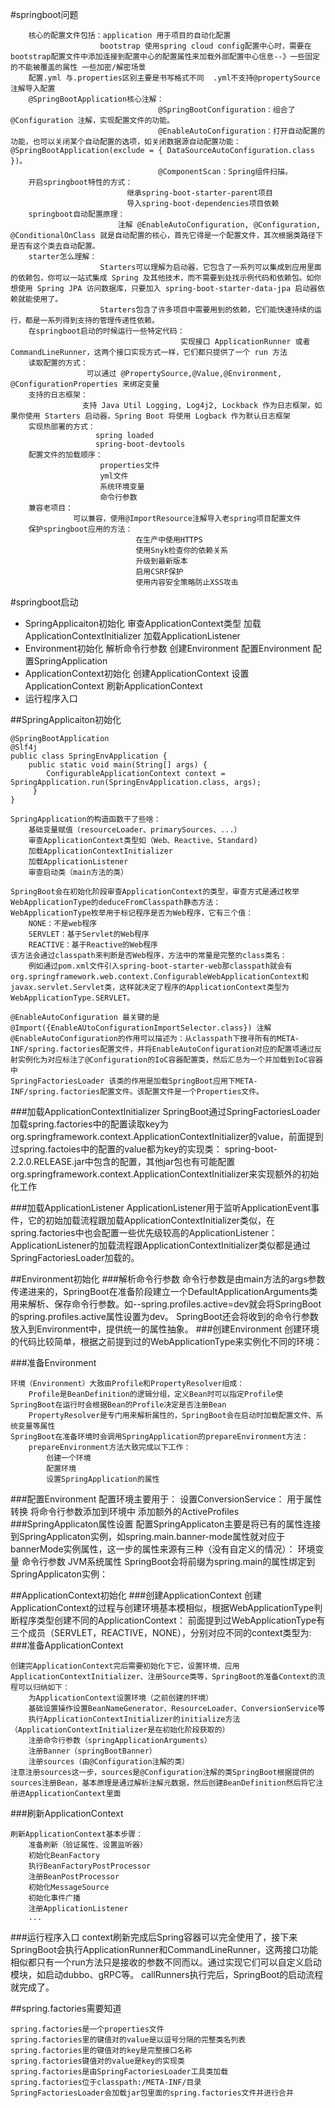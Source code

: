 
#springboot问题
```
    核心的配置文件包括：application 用于项目的自动化配置
                    bootstrap 使用spring cloud config配置中心时，需要在bootstrap配置文件中添加连接到配置中心的配置属性来加载外部配置中心信息--》一些固定的不能被覆盖的属性 一些加密/解密场景
    配置.yml 与.properties区别主要是书写格式不同  .yml不支持@propertySource注解导入配置
    @SpringBootApplication核心注解：
                                 @SpringBootConfiguration：组合了 @Configuration 注解，实现配置文件的功能。
                                 @EnableAutoConfiguration：打开自动配置的功能，也可以关闭某个自动配置的选项，如关闭数据源自动配置功能： @SpringBootApplication(exclude = { DataSourceAutoConfiguration.class })。
                                 @ComponentScan：Spring组件扫描。
    开启springboot特性的方式：
                          继承spring-boot-starter-parent项目
                          导入spring-boot-dependencies项目依赖
    springboot自动配置原理：
                        注解 @EnableAutoConfiguration, @Configuration, @ConditionalOnClass 就是自动配置的核心，首先它得是一个配置文件，其次根据类路径下是否有这个类去自动配置。
    starter怎么理解：
                    Starters可以理解为启动器，它包含了一系列可以集成到应用里面的依赖包，你可以一站式集成 Spring 及其他技术，而不需要到处找示例代码和依赖包。如你想使用 Spring JPA 访问数据库，只要加入 spring-boot-starter-data-jpa 启动器依赖就能使用了。
                    Starters包含了许多项目中需要用到的依赖，它们能快速持续的运行，都是一系列得到支持的管理传递性依赖。
    在springboot启动的时候运行一些特定代码：
                                      实现接口 ApplicationRunner 或者 CommandLineRunner，这两个接口实现方式一样，它们都只提供了一个 run 方法
    读取配置的方式：
                 可以通过 @PropertySource,@Value,@Environment, @ConfigurationProperties 来绑定变量
    支持的日志框架：
                支持 Java Util Logging, Log4j2, Lockback 作为日志框架，如果你使用 Starters 启动器，Spring Boot 将使用 Logback 作为默认日志框架
    实现热部署的方式：
                   spring loaded
                   spring-boot-devtools
    配置文件的加载顺序：
                    properties文件
                    yml文件
                    系统环境变量
                    命令行参数
    兼容老项目：
              可以兼容，使用@ImportResource注解导入老spring项目配置文件
    保护springboot应用的方法：
                            在生产中使用HTTPS
                            使用Snyk检查你的依赖关系
                            升级到最新版本
                            启用CSRF保护
                            使用内容安全策略防止XSS攻击
```

#springboot启动
   - SpringApplicaiton初始化
    审查ApplicationContext类型
    加载ApplicationContextInitializer
    加载ApplicationListener
  - Environment初始化
    解析命令行参数
    创建Environment
    配置Environment
    配置SpringApplication
  - ApplicationContext初始化
    创建ApplicationContext
    设置ApplicationContext
    刷新ApplicationContext
  - 运行程序入口

##SpringApplicaiton初始化
```
@SpringBootApplication
@Slf4j
public class SpringEnvApplication {
    public static void main(String[] args) {
        ConfigurableApplicationContext context = SpringApplication.run(SpringEnvApplication.class, args);
     }
}

SpringApplication的构造函数干了些啥：
    基础变量赋值（resourceLoader、primarySources、...）
    审查ApplicationContext类型如（Web、Reactive、Standard)
    加载ApplicationContextInitializer
    加载ApplicationListener
    审查启动类（main方法的类）

SpringBoot会在初始化阶段审查ApplicationContext的类型，审查方式是通过枚举WebApplicationType的deduceFromClasspath静态方法：
WebApplicationType枚举用于标记程序是否为Web程序，它有三个值：
    NONE：不是web程序
    SERVLET：基于Servlet的Web程序
    REACTIVE：基于Reactive的Web程序
该方法会通过classpath来判断是否Web程序，方法中的常量是完整的class类名：
    例如通过pom.xml文件引入spring-boot-starter-web那classpath就会有org.springframework.web.context.ConfigurableWebApplicationContext和javax.servlet.Servlet类，这样就决定了程序的ApplicationContext类型为WebApplicationType.SERVLET。

@EnableAutoConfiguration 最关键的是@Import({EnableAUtoConfigurationImportSelector.class}) 注解
@EnableAutoConfiguration的作用可以描述为：从classpath下搜寻所有的META-INF/spring.factories配置文件，并将EnableAutoConfiguration对应的配置项通过反射实例化为对应标注了@Configuration的IoC容器配置类，然后汇总为一个并加载到IoC容器中
SpringFactoriesLoader 该类的作用是加载SpringBoot应用下META-INF/spring.factories配置文件。该配置文件是一个Properties文件。

```

###加载ApplicationContextInitializer
    SpringBoot通过SpringFactoriesLoader加载spring.factories中的配置读取key为org.springframework.context.ApplicationContextInitializer的value，前面提到过spring.factoies中的配置的value都为key的实现类：
    spring-boot-2.2.0.RELEASE.jar中包含的配置，其他jar包也有可能配置org.springframework.context.ApplicationContextInitializer来实现额外的初始化工作
    
###加载ApplicationListener
    ApplicationListener用于监听ApplicationEvent事件，它的初始加载流程跟加载ApplicationContextInitializer类似，在spring.factories中也会配置一些优先级较高的ApplicationListener：
    ApplicationListener的加载流程跟ApplicationContextInitializer类似都是通过SpringFactoriesLoader加载的。
    
##Environment初始化
###解析命令行参数
    命令行参数是由main方法的args参数传递进来的，SpringBoot在准备阶段建立一个DefaultApplicationArguments类用来解析、保存命令行参数。如--spring.profiles.active=dev就会将SpringBoot的spring.profiles.active属性设置为dev。
    SpringBoot还会将收到的命令行参数放入到Environment中，提供统一的属性抽象。
###创建Environment
    创建环境的代码比较简单，根据之前提到过的WebApplicationType来实例化不同的环境：

###准备Environment
```
环境（Environment）大致由Profile和PropertyResolver组成：
    Profile是BeanDefinition的逻辑分组，定义Bean时可以指定Profile使SpringBoot在运行时会根据Bean的Profile决定是否注册Bean
    PropertyResolver是专门用来解析属性的，SpringBoot会在启动时加载配置文件、系统变量等属性
SpringBoot在准备环境时会调用SpringApplication的prepareEnvironment方法：
    prepareEnvironment方法大致完成以下工作：
        创建一个环境
        配置环境
        设置SpringApplication的属性   
```
###配置Environment
    配置环境主要用于：
        设置ConversionService： 用于属性转换
        将命令行参数添加到环境中
        添加额外的ActiveProfiles
###SpringApplicaton属性设置
    配置SpringApplicaton主要是将已有的属性连接到SpringApplicaton实例，如spring.main.banner-mode属性就对应于bannerMode实例属性，这一步的属性来源有三种（没有自定义的情况）：
        环境变量
        命令行参数
        JVM系统属性
    SpringBoot会将前缀为spring.main的属性绑定到SpringApplicaton实例：

##ApplicationContext初始化
###创建ApplicationContext
    创建ApplicationContext的过程与创建环境基本模相似，根据WebApplicationType判断程序类型创建不同的ApplicationContext：
    前面提到过WebApplicationType有三个成员（SERVLET，REACTIVE，NONE），分别对应不同的context类型为:
###准备ApplicationContext
```
创建完ApplicationContext完后需要初始化下它，设置环境、应用ApplicationContextInitializer、注册Source类等，SpringBoot的准备Context的流程可以归纳如下：
    为ApplicationContext设置环境（之前创建的环境）
    基础设置操作设置BeanNameGenerator、ResourceLoader、ConversionService等
    执行ApplicationContextInitializer的initialize方法（ApplicationContextInitializer是在初始化阶段获取的）
    注册命令行参数（springApplicationArguments）
    注册Banner（springBootBanner）
    注册sources（由@Configuration注解的类）    
注意注册sources这一步，sources是@Configuration注解的类SpringBoot根据提供的sources注册Bean，基本原理是通过解析注解元数据，然后创建BeanDefinition然后将它注册进ApplicationContext里面

```
###刷新ApplicationContext

    刷新ApplicationContext基本步骤：
        准备刷新（验证属性、设置监听器）
        初始化BeanFactory
        执行BeanFactoryPostProcessor
        注册BeanPostProcessor
        初始化MessageSource
        初始化事件广播
        注册ApplicationListener
        ...
###运行程序入口
    context刷新完成后Spring容器可以完全使用了，接下来SpringBoot会执行ApplicationRunner和CommandLineRunner，这两接口功能相似都只有一个run方法只是接收的参数不同而以。通过实现它们可以自定义启动模块，如启动dubbo、gRPC等。
    callRunners执行完后，SpringBoot的启动流程就完成了。

##spring.factories需要知道
```
spring.factories是一个properties文件
spring.factories里的键值对的value是以逗号分隔的完整类名列表
spring.factories里的键值对的key是完整接口名称
spring.factories键值对的value是key的实现类
spring.factories是由SpringFactoriesLoader工具类加载
spring.factories位于classpath:/META-INF/目录
SpringFactoriesLoader会加载jar包里面的spring.factories文件并进行合并
```